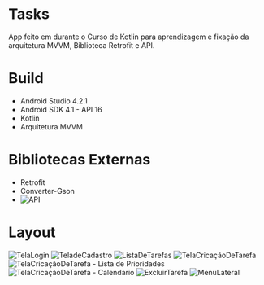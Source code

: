 # Tasks
App feito em durante o Curso de Kotlin para aprendizagem e fixação da arquitetura MVVM, Biblioteca Retrofit e API.


# Build
* Android Studio 4.2.1
* Android SDK 4.1 - API 16
* Kotlin
* Arquitetura MVVM


# Bibliotecas Externas

* Retrofit
* Converter-Gson
* ![API](http://devmasterteam.com/cursoandroid/api)


# Layout

![TelaLogin](https://github.com/AthosPrescinato/Tasks/blob/main/image/Login.jpg)
![TeladeCadastro](https://github.com/AthosPrescinato/Tasks/blob/main/image/Cadastro%20de%20Usuario.jpg)
![ListaDeTarefas](https://github.com/AthosPrescinato/Tasks/blob/main/image/Lista%20de%20Tarefas.jpg)
![TelaCricaçãoDeTarefa](https://github.com/AthosPrescinato/Tasks/blob/main/image/Cria%C3%A7%C3%A3o%20da%20Tarefas.jpg)
![TelaCricaçãoDeTarefa - Lista de Prioridades](https://github.com/AthosPrescinato/Tasks/blob/main/image/Cria%C3%A7%C3%A3o%20da%20Tarefa%20-%20Lista%20de%20Prioridade.jpg)
![TelaCricaçãoDeTarefa - Calendario](https://github.com/AthosPrescinato/Tasks/blob/main/image/Cria%C3%A7%C3%A3o%20da%20Tarefas%20-%20Calendario.jpg)
![ExcluirTarefa](https://github.com/AthosPrescinato/Tasks/blob/main/image/Excluir%20tarefa.jpg)
![MenuLateral](https://github.com/AthosPrescinato/Tasks/blob/main/image/Menu%20Lateral%20-%20Op%C3%A7%C3%B5es%20de%20visualiza%C3%A7%C3%A3o.jpg)

